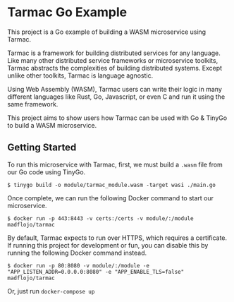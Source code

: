 # Tarmac Go Example

This project is a Go example of building a WASM microservice using Tarmac.

Tarmac is a framework for building distributed services for any language. Like many other distributed service frameworks or microservice toolkits, Tarmac abstracts the complexities of building distributed systems. Except unlike other toolkits, Tarmac is language agnostic.

Using Web Assembly (WASM), Tarmac users can write their logic in many different languages like Rust, Go, Javascript, or even C and run it using the same framework.

This project aims to show users how Tarmac can be used with Go & TinyGo to build a WASM microservice.

## Getting Started

To run this microservice with Tarmac, first, we must build a `.wasm` file from our Go code using TinyGo.

```shell
$ tinygo build -o module/tarmac_module.wasm -target wasi ./main.go
```

Once complete, we can run the following Docker command to start our microservice.
 
```shell
$ docker run -p 443:8443 -v certs:/certs -v module/:/module madflojo/tarmac
```

By default, Tarmac expects to run over HTTPS, which requires a certificate. If running this project for development or fun, you can disable this by running the following Docker command instead.

```shell
$ docker run -p 80:8080 -v module/:/module -e "APP_LISTEN_ADDR=0.0.0.0:8080" -e "APP_ENABLE_TLS=false" madflojo/tarmac
```

Or, just run `docker-compose up`
